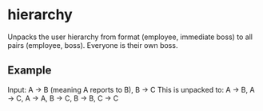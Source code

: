 # hierarchy
Unpacks the user hierarchy from format (employee, immediate boss) to all pairs (employee, boss). Everyone is their own boss.

## Example
Input: A -> B (meaning A reports to B), B -> C 
This is unpacked to: A -> B, A -> C, A -> A, B -> C, B -> B, C -> C